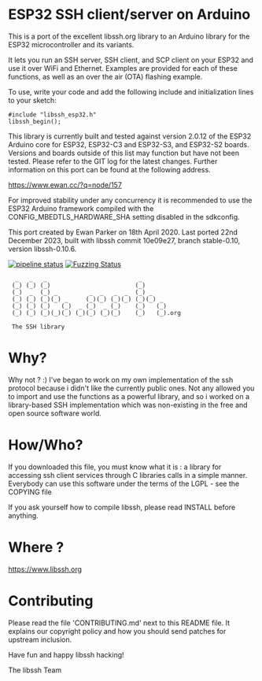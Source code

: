 ESP32 SSH client/server on Arduino
==================================

This is a port of the excellent libssh.org library to an Arduino library for
the ESP32 microcontroller and its variants.

It lets you run an SSH server, SSH client, and SCP client on your ESP32 and
use it over WiFi and Ethernet.  Examples are provided for each of these
functions, as well as an over the air (OTA) flashing example.

To use, write your code and add the following include and initialization lines
to your sketch:

    #include "libssh_esp32.h"
    libssh_begin();

This library is currently built and tested against version 2.0.12 of
the ESP32 Arduino core for ESP32, ESP32-C3 and ESP32-S3, and ESP32-S2 boards.
Versions and boards outside of this list may function but have not been tested.
Please refer to the GIT log for the latest changes.  Further information on
this port can be found at the following address.

  https://www.ewan.cc/?q=node/157

For improved stability under any concurrency it is recommended to use the
ESP32 Arduino framework compiled with the CONFIG_MBEDTLS_HARDWARE_SHA setting
disabled in the sdkconfig.

This port created by Ewan Parker on 18th April 2020.
Last ported 22nd December 2023, built with libssh commit 10e09e27, branch
stable-0.10, version libssh-0.10.6.


[![pipeline status](https://gitlab.com/libssh/libssh-mirror/badges/master/pipeline.svg)](https://gitlab.com/libssh/libssh-mirror/commits/master)
[![Fuzzing Status](https://oss-fuzz-build-logs.storage.googleapis.com/badges/libssh.svg)](https://bugs.chromium.org/p/oss-fuzz/issues/list?sort=-opened&can=1&q=proj:libssh)

```
  _   _   _                          _
 (_) (_) (_)                        (_)
 (_)  _  (_) _         _  _   _  _  (_) _
 (_) (_) (_)(_) _     (_)(_) (_)(_) (_)(_) _
 (_) (_) (_)   (_)  _ (_)  _ (_)    (_)   (_)
 (_) (_) (_)(_)(_) (_)(_) (_)(_)    (_)   (_).org

 The SSH library

```

# Why?

Why not ? :) I've began to work on my own implementation of the ssh protocol
because i didn't like the currently public ones.
Not any allowed you to import and use the functions as a powerful library,
and so i worked on a library-based SSH implementation which was non-existing
in the free and open source software world.


# How/Who?

If you downloaded this file, you must know what it is : a library for
accessing ssh client services through C libraries calls in a simple manner.
Everybody can use this software under the terms of the LGPL - see the COPYING
file

If you ask yourself how to compile libssh, please read INSTALL before anything.

# Where ?

https://www.libssh.org

# Contributing

Please read the file 'CONTRIBUTING.md' next to this README file. It explains
our copyright policy and how you should send patches for upstream inclusion.

Have fun and happy libssh hacking!

The libssh Team
